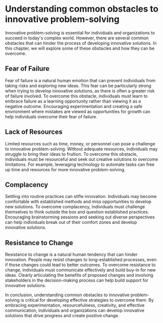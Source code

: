 Understanding common obstacles to innovative problem-solving
===========================================================================================================================

Innovative problem-solving is essential for individuals and organizations to succeed in today's complex world. However, there are several common obstacles that can hinder the process of developing innovative solutions. In this chapter, we will explore some of these obstacles and how they can be overcome.

Fear of Failure
---------------

Fear of failure is a natural human emotion that can prevent individuals from taking risks and exploring new ideas. This fear can be particularly strong when trying to develop innovative solutions, as there is often a greater risk of failure involved. To overcome this obstacle, individuals must learn to embrace failure as a learning opportunity rather than viewing it as a negative outcome. Encouraging experimentation and creating a safe environment where mistakes are viewed as opportunities for growth can help individuals overcome their fear of failure.

Lack of Resources
-----------------

Limited resources such as time, money, or personnel can pose a challenge to innovative problem-solving. Without adequate resources, individuals may struggle to bring their ideas to fruition. To overcome this obstacle, individuals must be resourceful and seek out creative solutions to overcome limitations. For example, leveraging technology to automate tasks can free up time and resources for more innovative problem-solving.

Complacency
-----------

Settling into routine practices can stifle innovation. Individuals may become comfortable with established methods and miss opportunities to develop new solutions. To overcome complacency, individuals must challenge themselves to think outside the box and question established practices. Encouraging brainstorming sessions and seeking out diverse perspectives can help individuals break out of their comfort zones and develop innovative solutions.

Resistance to Change
--------------------

Resistance to change is a natural human tendency that can hinder innovation. People may resist changes to long-established processes, even if those changes could lead to better outcomes. To overcome resistance to change, individuals must communicate effectively and build buy-in for new ideas. Clearly articulating the benefits of proposed changes and involving stakeholders in the decision-making process can help build support for innovative solutions.

In conclusion, understanding common obstacles to innovative problem-solving is critical for developing effective strategies to overcome them. By embracing experimentation, resourcefulness, creativity, and effective communication, individuals and organizations can develop innovative solutions that drive progress and create positive change.
